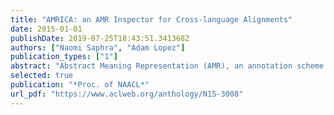 ```yaml
---
title: "AMRICA: an AMR Inspector for Cross-language Alignments"
date: 2015-01-01
publishDate: 2019-07-25T18:43:51.341368Z
authors: ["Naomi Saphra", "Adam Lopez"]
publication_types: ["1"]
abstract: "Abstract Meaning Representation (AMR), an annotation scheme for natural language semantics, has drawn attention for its simplicity and representational power. Because AMR annotations are not designed for human readability, we present AMRICA, a visual aid for exploration of AMR annotations. AMRICA can visualize an AMR or the difference between two AMRs to help users diagnose interannotator disagreement or errors from an AMR parser. AMRICA can also automatically align and visualize the AMRs of a sentence and its translation in a parallel text. We believe AMRICA will simplify and streamline exploratory research on cross-lingual AMR corpora."
selected: true
publication: "*Proc. of NAACL*"
url_pdf: "https://www.aclweb.org/anthology/N15-3008"
---
```

